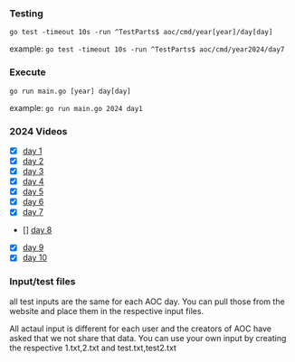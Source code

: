 ### Testing
`go test -timeout 10s -run ^TestParts$ aoc/cmd/year[year]/day[day]`

example: `go test -timeout 10s -run ^TestParts$ aoc/cmd/year2024/day7`

### Execute 

`go run main.go [year] day[day]`

example: `go run main.go 2024 day1`

### 2024 Videos
- [x] [day 1](https://youtube.com/live/UlF4M-3Hl5I)
- [x] [day 2](https://youtube.com/live/ApUneegC-fA)
- [x] [day 3](https://youtube.com/live/WA8wsAWdOCk)
- [x] [day 4](https://youtube.com/live/_COQcimvzlM)
- [x] [day 5](https://youtube.com/live/6Axq4WqWYWY)
- [x] [day 6](https://youtube.com/live/q0eMajIoqos)
- [x] [day 7](https://youtube.com/live/hY6XBihfJXs)
- [] [day 8](null)
- [x] [day 9](https://studio.youtube.com/video/0FFQMkYZQxY/edit)
- [x] [day 10](https://www.youtube.com/live/gp8LH3bWp_s?t=848s)

### Input/test files
all test inputs are the same for each AOC day. You can pull those from the website and place them in the respective input files.

All actaul input is different for each user and the creators of AOC have asked that we not share that data. You can use your own input by creating the respective 1.txt,2.txt and test.txt,test2.txt